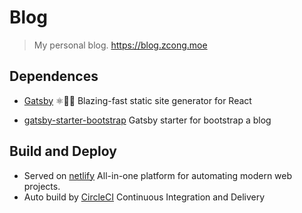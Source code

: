 # Blog

> My personal blog. https://blog.zcong.moe

## Dependences

- [Gatsby](https://github.com/gatsbyjs/gatsby) ⚛️📄🚀 Blazing-fast static site generator for React

- [gatsby-starter-bootstrap](https://github.com/jaxx2104/gatsby-starter-bootstrap) Gatsby starter for bootstrap a blog

## Build and Deploy

- Served on [netlify](https://www.netlify.com/) All-in-one platform for automating modern web projects.
- Auto build by [CircleCI](https://circleci.com/) Continuous Integration and Delivery
